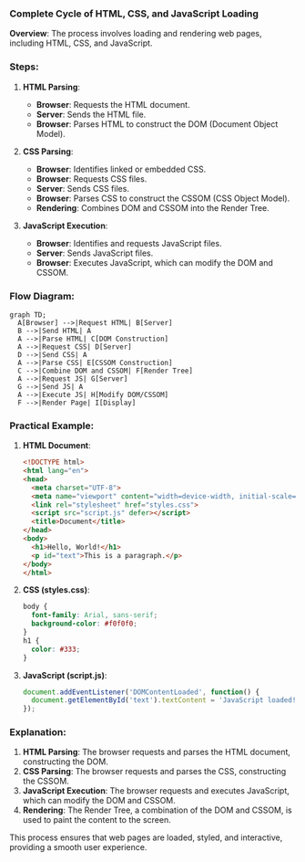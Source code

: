 ### Complete Cycle of HTML, CSS, and JavaScript Loading

**Overview**:
The process involves loading and rendering web pages, including HTML, CSS, and JavaScript.

### Steps:

1. **HTML Parsing**:
   - **Browser**: Requests the HTML document.
   - **Server**: Sends the HTML file.
   - **Browser**: Parses HTML to construct the DOM (Document Object Model).

2. **CSS Parsing**:
   - **Browser**: Identifies linked or embedded CSS.
   - **Browser**: Requests CSS files.
   - **Server**: Sends CSS files.
   - **Browser**: Parses CSS to construct the CSSOM (CSS Object Model).
   - **Rendering**: Combines DOM and CSSOM into the Render Tree.

3. **JavaScript Execution**:
   - **Browser**: Identifies and requests JavaScript files.
   - **Server**: Sends JavaScript files.
   - **Browser**: Executes JavaScript, which can modify the DOM and CSSOM.

### Flow Diagram:

```mermaid
graph TD;
  A[Browser] -->|Request HTML| B[Server]
  B -->|Send HTML| A
  A -->|Parse HTML| C[DOM Construction]
  A -->|Request CSS| D[Server]
  D -->|Send CSS| A
  A -->|Parse CSS| E[CSSOM Construction]
  C -->|Combine DOM and CSSOM| F[Render Tree]
  A -->|Request JS| G[Server]
  G -->|Send JS| A
  A -->|Execute JS| H[Modify DOM/CSSOM]
  F -->|Render Page| I[Display]
```

### Practical Example:

1. **HTML Document**:
   ```html
   <!DOCTYPE html>
   <html lang="en">
   <head>
     <meta charset="UTF-8">
     <meta name="viewport" content="width=device-width, initial-scale=1.0">
     <link rel="stylesheet" href="styles.css">
     <script src="script.js" defer></script>
     <title>Document</title>
   </head>
   <body>
     <h1>Hello, World!</h1>
     <p id="text">This is a paragraph.</p>
   </body>
   </html>
   ```

2. **CSS (styles.css)**:
   ```css
   body {
     font-family: Arial, sans-serif;
     background-color: #f0f0f0;
   }
   h1 {
     color: #333;
   }
   ```

3. **JavaScript (script.js)**:
   ```javascript
   document.addEventListener('DOMContentLoaded', function() {
     document.getElementById('text').textContent = 'JavaScript loaded!';
   });
   ```

### Explanation:

1. **HTML Parsing**: The browser requests and parses the HTML document, constructing the DOM.
2. **CSS Parsing**: The browser requests and parses the CSS, constructing the CSSOM.
3. **JavaScript Execution**: The browser requests and executes JavaScript, which can modify the DOM and CSSOM.
4. **Rendering**: The Render Tree, a combination of the DOM and CSSOM, is used to paint the content to the screen.

This process ensures that web pages are loaded, styled, and interactive, providing a smooth user experience.